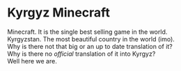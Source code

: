 # Kyrgyz Minecraft
Minecraft. It is the single best selling game in the world.  
Kyrgyzstan. The most beautiful country in the world (imo).  
Why is there not that big or an up to date translation of it?  
Why is there no *official* translation of it into Kyrgyz?  
Well here we are.
